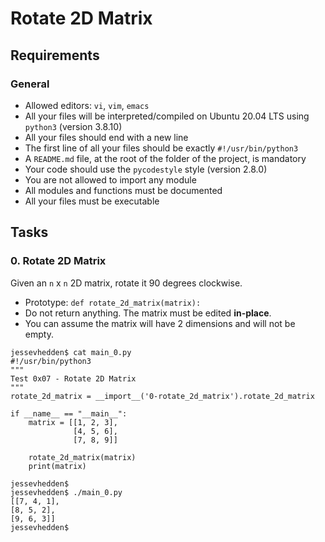 # Rotate 2D Matrix
## Requirements
### General
- Allowed editors: ```vi```, ```vim```, ```emacs```
- All your files will be interpreted/compiled on Ubuntu 20.04 LTS using ```python3``` (version 3.8.10)
- All your files should end with a new line
- The first line of all your files should be exactly ```#!/usr/bin/python3```
- A ```README.md``` file, at the root of the folder of the project, is mandatory
- Your code should use the ```pycodestyle``` style (version 2.8.0)
- You are not allowed to import any module
- All modules and functions must be documented
- All your files must be executable

## Tasks
### 0. Rotate 2D Matrix
Given an ```n``` x ```n``` 2D matrix, rotate it 90 degrees clockwise.

  - Prototype: ```def rotate_2d_matrix(matrix):```
  - Do not return anything. The matrix must be edited **in-place**.
  - You can assume the matrix will have 2 dimensions and will not be empty.
```
jessevhedden$ cat main_0.py
#!/usr/bin/python3
"""
Test 0x07 - Rotate 2D Matrix
"""
rotate_2d_matrix = __import__('0-rotate_2d_matrix').rotate_2d_matrix

if __name__ == "__main__":
    matrix = [[1, 2, 3],
              [4, 5, 6],
              [7, 8, 9]]

    rotate_2d_matrix(matrix)
    print(matrix)

jessevhedden$
jessevhedden$ ./main_0.py
[[7, 4, 1],
[8, 5, 2],
[9, 6, 3]]
jessevhedden$
```
